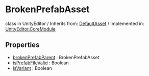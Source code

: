 # BrokenPrefabAsset
class in UnityEditor
 / Inherits from: <a href="https://docs.unity3d.com/6000.0/Documentation/ScriptReference/DefaultAsset.html" target="_blank">DefaultAsset</a> / Implemented in: <a href="https://docs.unity3d.com/6000.0/Documentation/ScriptReference/UnityEditor.CoreModule.html" target="_blank">UnityEditor.CoreModule</a>
## Properties
- <a href="https://docs.unity3d.com/6000.0/Documentation/ScriptReference/BrokenPrefabAsset-brokenPrefabParent.html" target="_blank">brokenPrefabParent</a> : BrokenPrefabAsset
- <a href="https://docs.unity3d.com/6000.0/Documentation/ScriptReference/BrokenPrefabAsset-isPrefabFileValid.html" target="_blank">isPrefabFileValid</a> : Boolean
- <a href="https://docs.unity3d.com/6000.0/Documentation/ScriptReference/BrokenPrefabAsset-isVariant.html" target="_blank">isVariant</a> : Boolean
